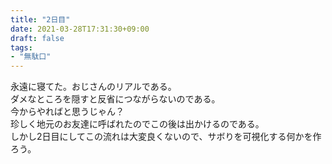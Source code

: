 ```yaml
---
title: "2日目"
date: 2021-03-28T17:31:30+09:00
draft: false
tags:
- "無駄口"
---
```


永遠に寝てた。おじさんのリアルである。  
ダメなところを隠すと反省につながらないのである。  
今からやればと思うじゃん？  
珍しく地元のお友達に呼ばれたのでこの後は出かけるのである。  
しかし2日目にしてこの流れは大変良くないので、サボりを可視化する何かを作ろう。  
